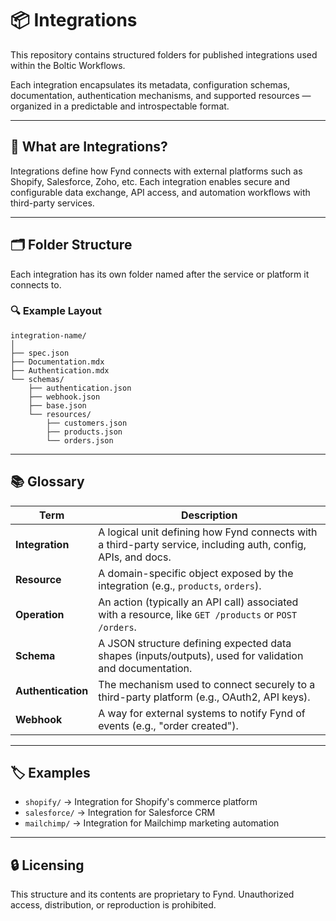 # 📦 Integrations

This repository contains structured folders for published integrations used within the Boltic Workflows.

Each integration encapsulates its metadata, configuration schemas, documentation, authentication mechanisms, and supported resources — organized in a predictable and introspectable format.

---

## 🧩 What are Integrations?

Integrations define how Fynd connects with external platforms such as Shopify, Salesforce, Zoho, etc. Each integration enables secure and configurable data exchange, API access, and automation workflows with third-party services.

---

## 🗂️ Folder Structure

Each integration has its own folder named after the service or platform it connects to.

### 🔍 Example Layout

```text
integration-name/
│
├── spec.json
├── Documentation.mdx
├── Authentication.mdx
└── schemas/
    ├── authentication.json
    ├── webhook.json
    ├── base.json          
    └── resources/
        ├── customers.json
        ├── products.json
        └── orders.json
````

---

## 📚 Glossary

| Term               | Description                                                                                                   |
| ------------------ | ------------------------------------------------------------------------------------------------------------- |
| **Integration**    | A logical unit defining how Fynd connects with a third-party service, including auth, config, APIs, and docs. |
| **Resource**       | A domain-specific object exposed by the integration (e.g., `products`, `orders`).                             |
| **Operation**      | An action (typically an API call) associated with a resource, like `GET /products` or `POST /orders`.         |
| **Schema**         | A JSON structure defining expected data shapes (inputs/outputs), used for validation and documentation.       |
| **Authentication** | The mechanism used to connect securely to a third-party platform (e.g., OAuth2, API keys).                    |
| **Webhook**        | A way for external systems to notify Fynd of events (e.g., "order created").                                  |

---

## 🏷️ Examples

* `shopify/` → Integration for Shopify's commerce platform
* `salesforce/` → Integration for Salesforce CRM
* `mailchimp/` → Integration for Mailchimp marketing automation

---

## 🔒 Licensing

This structure and its contents are proprietary to Fynd. Unauthorized access, distribution, or reproduction is prohibited.
